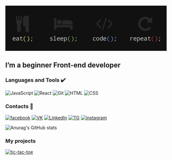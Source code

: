 ![Header](https://github.com/Askeladd06/Askeladd06/blob/main/assets/221.jpg)

## I’m a beginner Front-end developer

### Languages and Tools ✔️
![JavaScript](https://img.shields.io/badge/-JavaScript-black?style=for-the-badge&logo=JavaScript&logoColor=default)
![React](https://img.shields.io/badge/-React-black?style=for-the-badge&logo=React&logoColor=61DBFB)
![Git](https://img.shields.io/badge/-Git-black?style=for-the-badge&logo=Git&logoColor=white)
![HTML](https://img.shields.io/badge/-HTML-black?style=for-the-badge&logo=&logoColor=white)
![CSS](https://img.shields.io/badge/-CSS-black?style=for-the-badge&logo=&logoColor=orange)

### Contacts 🔎

[![facebook](https://img.shields.io/badge/-Facebook-black?style=for-the-badge&logo=facebook&logoColor=blue)](https://www.facebook.com/vlad.toderishen.06)
[![VK](https://img.shields.io/badge/-Vkontakte-black?style=for-the-badge&logo=VK&logoColor=blue)](https://vk.com/vivec_the_living_god)
[![LinkedIn](https://img.shields.io/badge/-Linked_In-black?style=for-the-badge&logo=LinkedIn&logoColor=blue)](https://www.linkedin.com/in/v-toderishen/)
[![TG](https://img.shields.io/badge/-Telegram-black?style=for-the-badge&logo=Telegram&logoColor=blue)](https://t.me/Askeladd06)
[![instagram](https://img.shields.io/badge/-instagram-black?style=for-the-badge&logo=instagram&logoColor=purple)](https://www.instagram.com/night_toderishen/)

![Anurag's GitHub stats](https://github-readme-stats.vercel.app/api?username=Askeladd06&hide=contribs,prs,stars,issues&count_private=true&show_icons=true&theme=dark)

### My projects

[![tic-tac-toe](https://img.shields.io/badge/-tic_tac_toe-black?style=for-the-badge&logo=&logoColor=blue)](https://tic-tac-toe-by-askeladd.netlify.app/)
